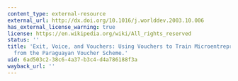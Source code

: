```yaml
---
content_type: external-resource
external_url: http://dx.doi.org/10.1016/j.worlddev.2003.10.006
has_external_license_warning: true
license: https://en.wikipedia.org/wiki/All_rights_reserved
status: ''
title: 'Exit, Voice, and Vouchers: Using Vouchers to Train Microentrepreneurs: Observations
  from the Paraguayan Voucher Scheme.'
uid: 6ad503c2-38c6-4a37-b3c4-d4a786188f3a
wayback_url: ''
---
```

